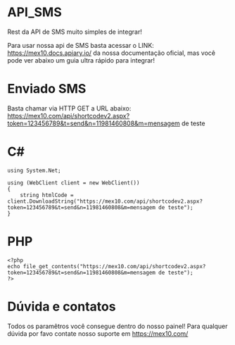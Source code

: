 # API_SMS
Rest da API de SMS muito simples de integrar!

Para usar nossa api de SMS basta acessar o LINK: https://mex10.docs.apiary.io/ da nossa documentação oficial, mas você pode ver abaixo um guia ultra rápido para integrar!

# Enviado SMS

Basta chamar via HTTP GET a URL abaixo:
https://mex10.com/api/shortcodev2.aspx?token=123456789&t=send&n=11981460808&m=mensagem de teste

# C#

```
using System.Net;

using (WebClient client = new WebClient())
{
    string htmlCode = client.DownloadString("https://mex10.com/api/shortcodev2.aspx?token=123456789&t=send&n=11981460808&m=mensagem de teste");
}
```
# PHP

```
<?php
echo file_get_contents("https://mex10.com/api/shortcodev2.aspx?token=123456789&t=send&n=11981460808&m=mensagem de teste");
?>
```


# Dúvida e contatos

Todos os paramêtros você consegue dentro do nosso painel!
Para qualquer dúvida por favo contate nosso suporte em https://mex10.com/

